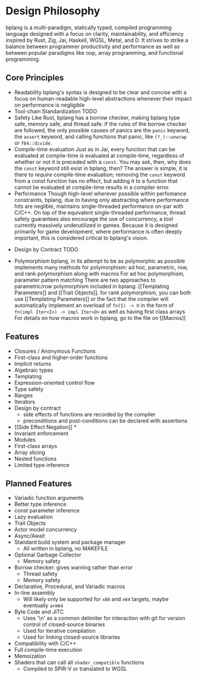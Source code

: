 # Design Philosophy
bplang is a multi-paradigm, statically typed, compiled programming language designed with a focus on clarity, maintainability, and efficiency inspired by Rust, Zig, Jai, Haskell, WGSL, Metal, and D. It strives to strike a balance between programmer productivity and performance as well as between popular paradigms like oop, array programming, and functional programming.
## Core Principles
- Readability
	bplang's syntax is designed to be clear and concise with a focus on human-readable high-level abstractions whenever their impact on performance is negligible
- Tool-chain Standardization
	TODO
- Safety
	Like Rust, bplang has a borrow checker, making bplang type safe, memory safe, and thread safe. If the rules of the borrow checker are followed, the only possible causes of panics are the `panic` keyword, the `assert` keyword, and calling functions that panic, like `(?_)::unwrap` or `f64::divide`.
- Compile-time evaluation
    Just as in Jai, every function that can be evaluated at compile-time *is* evaluated at compile-time, regardless of whether or not it is preceded with a `const`. You may ask, then, why does the `const` keyword still exist in bplang, then? The answer is simple, it is there to *require* compile-time evaluation; removing the `const` keyword from a const function has no effect, but adding it to a function that cannot be evaluated at compile-time results in a compiler error.
- Performance
	Though high-level wherever possible within perfomance constraints, bplang, due to having only abstracting where performance hits are neglible, maintains single-threaded performance on-par with C/C++. On top of the equivalent single-threaded performance, thread safety guarantees also encourage the use of concurrency, a tool currently massively underutilized in games. Because it is designed primarily for game development, where performance is often deeply important, this is considered critical to bplang's vision.
* Design by Contract
	TODO
- Polymorphism
	bplang, in its attempt to be as polymorphic as possible implements many methods for polymorphism: ad hoc, parametric, row, and rank polymorphism along with macros
	For ad hoc polymorphism, parameter pattern matching
	There are two approaches to parametric/row polymorphism included in bplang: [[Templating Parameters]] and [[Trait Objects]].
    for rank polymorphism, you can both use [[Templating Parameters]] or the fact that the compiler will automatically implement an overload of `fn(I) -> O` in the form of `fn(impl Iter<I>) -> impl Iter<O>` as well as having first class arrays
	For details on how macros work in bplang, go to the file on [[Macros]]
## Features
* Closures / Anonymous Functions
* First-class and higher-order functions
* Implicit returns
* Algebraic types
* Templating
* Expression-oriented control flow
* Type safety
* Ranges
* Iterators
* Design by contract
	* side effects of functions are recorded by the compiler
	* preconditions and post-conditions can be declared with assertions
* [[Side Effect Negation]]
	* 
* Invariant enforcement
* Modules
* First-class arrays
* Array slicing
* Nested functions
* Limited type inference

## Planned Features
* Variadic function arguments
* Better type inference
* const parameter inference
* Lazy evaluation
* Trait Objects
* Actor model concurrency
* Async/Await
* Standard build system and package manager
	* All written in bplang, no MAKEFILE
* Optional Garbage Collector
	* Memory safety
* Borrow checker: gives warning rather than error
	* Thread safety
	* Memory safety
* Declarative, Procedural, and Variadic macros
* In-line assembly
	* Will likely only be supported for `x86` and `x64` targets, maybe eventually `arm64`
* Byte Code and JITC
	* Uses '\\n' as a common delimiter for interaction with git for version control of closed-source binaries
	* Used for iterative compilation
	* Used for linking closed-source libraries
* Compatibility with C/C++
* Full compile-time execution
* Memoization
* Shaders that can call all `shader_compatible` functions
	* Compiled to SPIR-V or translated to WGSL
